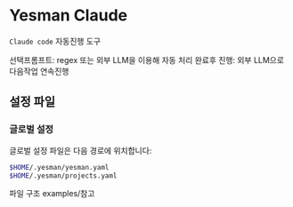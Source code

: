 # Yesman Claude

`Claude code` 자동진행 도구

선택프롬프트: regex 또는 외부 LLM을 이용해 자동 처리 완료후 진행: 외부 LLM으로 다음작업 연속진행

## 설정 파일

### 글로벌 설정

글로벌 설정 파일은 다음 경로에 위치합니다:

```bash
$HOME/.yesman/yesman.yaml
$HOME/.yesman/projects.yaml
```

파일 구조 examples/참고
